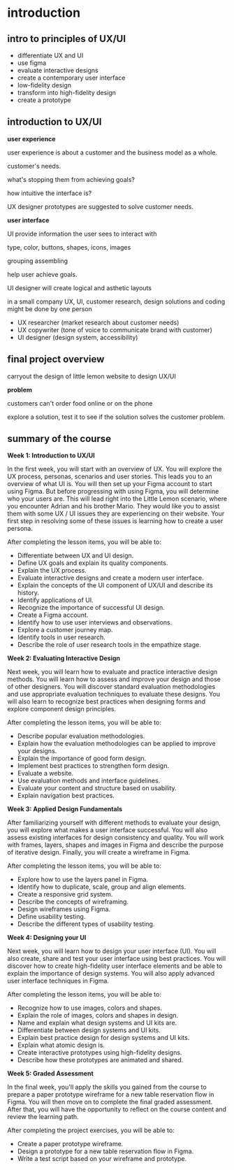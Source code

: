 # introduction

## intro to principles of UX/UI

- differentiate UX and UI
- use figma
- evaluate interactive designs
- create a contemporary user interface
- low-fidelity design
- transform into high-fidelity design
- create a prototype

## introduction to UX/UI

**user experience**

user experience is about a customer and the business model as a whole.

customer's needs.

what's stopping them from achieving goals?

how intuitive the interface is?

UX designer prototypes are suggested to solve customer needs.

**user interface**

UI provide information the user sees to interact with

type, color, buttons, shapes, icons, images

grouping assembling

help user achieve goals.

UI designer will create logical and asthetic layouts 

in a small company UX, UI, customer research, design solutions and coding might be done by one person

- UX researcher (market research about customer needs)
- UX copywriter (tone of voice to communicate brand with customer)
- UI designer (design system, accessibility)

## final project overview

carryout the design of little lemon website to design UX/UI

**problem**

customers can't order food online or on the phone

explore a solution, test it to see if the solution solves the customer problem.

## summary of the course

**Week 1: Introduction to UX/UI**

In the first week, you will start with an overview of UX. You will explore the UX process, personas, scenarios and user stories. This leads you to an overview of what UI is. You will then set up your Figma account to start using Figma. But before progressing with using Figma, you will determine who your users are. This will lead right into the Little Lemon scenario, where you encounter Adrian and his brother Mario. They would like you to assist them with some UX / UI issues they are experiencing on their website. Your first step in resolving some of these issues is learning how to create a user persona. 

After completing the lesson items, you will be able to:

- Differentiate between UX and UI design. 
- Define UX goals and explain its quality components. 
- Explain the UX process. 
- Evaluate interactive designs and create a modern user interface. 
- Explain the concepts of the UI component of UX/UI and describe its history. 
- Identify applications of UI. 
- Recognize the importance of successful UI design. 
- Create a Figma account. 
- Identify how to use user interviews and observations. 
- Explore a customer journey map. 
- Identify tools in user research. 
- Describe the role of user research tools in the empathize stage.

**Week 2: Evaluating Interactive Design**

Next week, you will learn how to evaluate and practice interactive design methods. You will learn how to assess and improve your design and those of other designers. You will discover standard evaluation methodologies and use appropriate evaluation techniques to evaluate these designs. You will also learn to recognize best practices when designing forms and explore component design principles. 

After completing the lesson items, you will be able to:

- Describe popular evaluation methodologies. 
- Explain how the evaluation methodologies can be applied to improve your designs. 
- Explain the importance of good form design. 
- Implement best practices to strengthen form design. 
- Evaluate a website. 
- Use evaluation methods and interface guidelines. 
- Evaluate your content and structure based on usability. 
- Explain navigation best practices. 

**Week 3: Applied Design Fundamentals**

After familiarizing yourself with different methods to evaluate your design, you will explore what makes a user interface successful. You will also assess existing interfaces for design consistency and quality. You will work with frames, layers, shapes and images in Figma and describe the purpose of iterative design. Finally, you will create a wireframe in Figma.

After completing the lesson items, you will be able to:

- Explore how to use the layers panel in Figma. 
- Identify how to duplicate, scale, group and align elements. 
- Create a responsive grid system. 
- Describe the concepts of wireframing. 
- Design wireframes using Figma. 
- Define usability testing. 
- Describe the different types of usability testing. 

**Week 4: Designing your UI**

Next week, you will learn how to design your user interface (UI). You will also create, share and test your user interface using best practices. You will discover how to create high-fidelity user interface elements and be able to explain the importance of design systems. You will also apply advanced user interface techniques in Figma.

After completing the lesson items, you will be able to:

- Recognize how to use images, colors and shapes. 
- Explain the role of images, colors and shapes in design. 
- Name and explain what design systems and UI kits are. 
- Differentiate between design systems and UI kits. 
- Explain best practice design for design systems and UI kits. 
- Explain what atomic design is. 
- Create interactive prototypes using high-fidelity designs. 
- Describe how these prototypes are animated and shared.

**Week 5: Graded Assessment**

In the final week, you'll apply the skills you gained from the course to prepare a paper prototype wireframe for a new table reservation flow in Figma. You will then move on to complete the final graded assessment. After that, you will have the opportunity to reflect on the course content and review the learning path. 

After completing the project exercises, you will be able to:  

- Create a paper prototype wireframe. 
- Design a prototype for a new table reservation flow in Figma. 
- Write a test script based on your wireframe and prototype.

